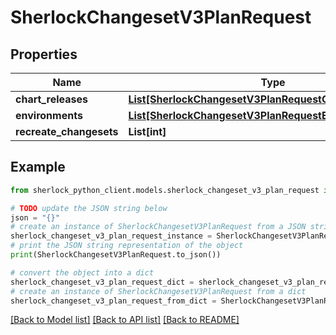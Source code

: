 # SherlockChangesetV3PlanRequest


## Properties

Name | Type | Description | Notes
------------ | ------------- | ------------- | -------------
**chart_releases** | [**List[SherlockChangesetV3PlanRequestChartReleaseEntry]**](SherlockChangesetV3PlanRequestChartReleaseEntry.md) |  | [optional] 
**environments** | [**List[SherlockChangesetV3PlanRequestEnvironmentEntry]**](SherlockChangesetV3PlanRequestEnvironmentEntry.md) |  | [optional] 
**recreate_changesets** | **List[int]** |  | [optional] 

## Example

```python
from sherlock_python_client.models.sherlock_changeset_v3_plan_request import SherlockChangesetV3PlanRequest

# TODO update the JSON string below
json = "{}"
# create an instance of SherlockChangesetV3PlanRequest from a JSON string
sherlock_changeset_v3_plan_request_instance = SherlockChangesetV3PlanRequest.from_json(json)
# print the JSON string representation of the object
print(SherlockChangesetV3PlanRequest.to_json())

# convert the object into a dict
sherlock_changeset_v3_plan_request_dict = sherlock_changeset_v3_plan_request_instance.to_dict()
# create an instance of SherlockChangesetV3PlanRequest from a dict
sherlock_changeset_v3_plan_request_from_dict = SherlockChangesetV3PlanRequest.from_dict(sherlock_changeset_v3_plan_request_dict)
```
[[Back to Model list]](../README.md#documentation-for-models) [[Back to API list]](../README.md#documentation-for-api-endpoints) [[Back to README]](../README.md)


